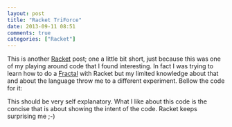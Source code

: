 ```yaml
---
layout: post
title: "Racket TriForce"
date: 2013-09-11 08:51
comments: true
categories: ["Racket"]
---
```


This is another [Racket](http://racket-lang.org/) post; one a little bit short,
just because this was one of my playing around code that I found interesting.
In fact I was trying to learn how to do a [Fractal](http://en.wikipedia.org/wiki/Fractal)
with Racket but my limited knowledge about that and about the language throw me
to a different experiment. Bellow the code for it:


This should be very self explanatory. What I like about this code is the
concise that is about showing the intent of the code. Racket keeps surprising
me ;-)

